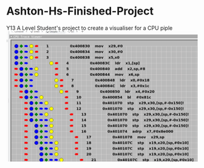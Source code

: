 # Ashton-Hs-Finished-Project

Y13 A Level Student's project to create a visualiser for a CPU piple
![image](image.png)